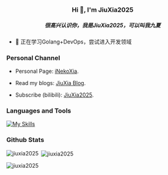 <h3 align="center">Hi 👋, I'm JiuXia2025</h3>
<h5 align="center">很高兴认识你，我是JiuXia2025，可以叫我九夏</h5>

- 🎯 正在学习Golang+DevOps，尝试进入开发领域

<h3 align="left">Personal Channel</h3>

- Personal Page: [iNekoXia](https://www.inekoxia.com).

- Read my blogs: [JiuXia Blog](https://blog.inekoxia.com).

- Subscribe (bilibili): [JiuXia2025](https://space.bilibili.com/354206318).

<h3 align="left">Languages and Tools</h3>

[![My Skills](https://skillicons.dev/icons?i=golang,java,python,php,vue,electron,npm,html,js,androidstudio,mysql,redis,linux,bash,vscode,git,postman,vim,raspberrypi,vercel,ansible,nginx,docker,kubernetes,jenkins,kafka,grafana,prometheus,elasticsearch,openstack&theme=light)](https://skillicons.dev)

<h3 align="left">Github Stats</h3>
<p><img align="left" src="https://github-readme-stats.vercel.app/api?username=jiuxia2025&show_icons=true&locale=en" alt="jiuxia2025" /></p>

<p>&nbsp;<img align="center" src="https://github-readme-stats.vercel.app/api/top-langs?username=jiuxia2025&show_icons=true&locale=en&layout=compact" alt="jiuxia2025" /></p>

<p><img align="center" src="https://github-readme-streak-stats.herokuapp.com/?user=jiuxia2025&" alt="jiuxia2025" /></p>


